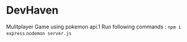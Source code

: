 # DevHaven
Mulitplayer Game using pokemon api.1
Run following commands : 
`npm i express`
`nodemon server.js`
